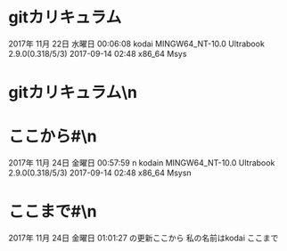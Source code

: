 # gitカリキュラム
2017年 11月 22日 水曜日 00:06:08
kodai
MINGW64_NT-10.0 Ultrabook 2.9.0(0.318/5/3) 2017-09-14 02:48 x86_64 Msys
# gitカリキュラム\n
# ここから#\n
2017年 11月 24日 金曜日 00:57:59 n
kodain
MINGW64_NT-10.0 Ultrabook 2.9.0(0.318/5/3) 2017-09-14 02:48 x86_64 Msysn
# ここまで#\n
 2017年 11月 24日 金曜日 01:01:27    の更新ここから
私の名前はkodai
 ここまで
